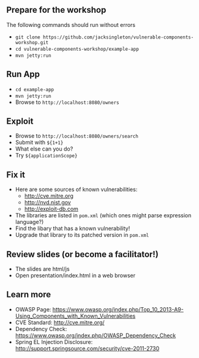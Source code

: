 ## Prepare for the workshop

The following commands should run without errors

* `git clone https://github.com/jacksingleton/vulnerable-components-workshop.git`
* `cd vulnerable-components-workshop/example-app`
* `mvn jetty:run`

## Run App
* `cd example-app`
* `mvn jetty:run`
* Browse to `http://localhost:8080/owners`

## Exploit
* Browse to `http://localhost:8080/owners/search`
* Submit with `${1+1}`
* What else can you do?
* Try `${applicationScope}`

## Fix it
* Here are some sources of known vulnerabilities:
  * http://cve.mitre.org
  * http://nvd.nist.gov
  * http://exploit-db.com
* The libraries are listed in `pom.xml` (which ones might parse expression language?)
* Find the libary that has a known vulnerability!
* Upgrade that library to its patched version in `pom.xml`

## Review slides (or become a facilitator!)
* The slides are html/js
* Open presentation/index.html in a web browser

## Learn more
- OWASP Page: https://www.owasp.org/index.php/Top_10_2013-A9-Using_Components_with_Known_Vulnerabilities
- CVE Standard: http://cve.mitre.org/
- Dependency Check: https://www.owasp.org/index.php/OWASP_Dependency_Check
- Spring EL Injection Disclosure: http://support.springsource.com/security/cve-2011-2730
